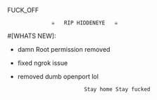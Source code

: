 FUCK_OFF

                  ☠   RIP HIDDENEYE   ☠

#[WHATS NEW]:
  
  * damn Root permission removed
  * fixed ngrok issue
  * removed dumb openport lol


                             Stay home Stay fucked
